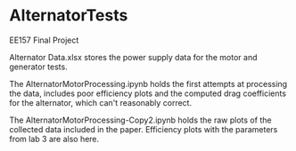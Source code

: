 # AlternatorTests
EE157 Final Project

Alternator Data.xlsx stores the power supply data for the motor and generator tests.

The AlternatorMotorProcessing.ipynb holds the first attempts at processing the data, includes poor efficiency plots and the computed drag coefficients for the alternator, which can't reasonably correct.

The AlternatorMotorProcessing-Copy2.ipynb holds the raw plots of the collected data included in the paper. Efficiency plots with the parameters from lab 3 are also here. 
